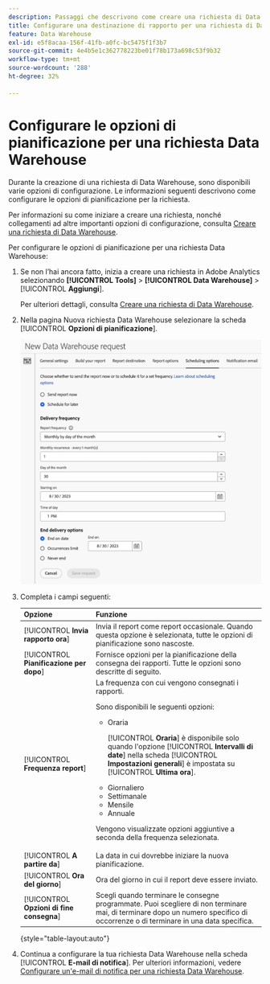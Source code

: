 ```yaml
---
description: Passaggi che descrivono come creare una richiesta di Data Warehouse.
title: Configurare una destinazione di rapporto per una richiesta di Data Warehouse
feature: Data Warehouse
exl-id: e5f8acaa-156f-41fb-a0fc-bc5475f1f3b7
source-git-commit: 4e4b5e1c362778223be01f78b173a698c53f9b32
workflow-type: tm+mt
source-wordcount: '288'
ht-degree: 32%

---
```


# Configurare le opzioni di pianificazione per una richiesta Data Warehouse

Durante la creazione di una richiesta di Data Warehouse, sono disponibili varie opzioni di configurazione. Le informazioni seguenti descrivono come configurare le opzioni di pianificazione per la richiesta.

Per informazioni su come iniziare a creare una richiesta, nonché collegamenti ad altre importanti opzioni di configurazione, consulta [Creare una richiesta di Data Warehouse](/help/export/data-warehouse/create-request/t-dw-create-request.md).

Per configurare le opzioni di pianificazione per una richiesta Data Warehouse:

1. Se non l’hai ancora fatto, inizia a creare una richiesta in Adobe Analytics selezionando **[!UICONTROL Tools]** > **[!UICONTROL Data Warehouse]** > [!UICONTROL **Aggiungi**].

   Per ulteriori dettagli, consulta [Creare una richiesta di Data Warehouse](/help/export/data-warehouse/create-request/t-dw-create-request.md).

1. Nella pagina Nuova richiesta Data Warehouse selezionare la scheda [!UICONTROL **Opzioni di pianificazione**].

   ![Scheda destinazione report](assets/dw-scheduling-options.png) <!-- update screenshot -->

1. Completa i campi seguenti:

   | Opzione | Funzione |
   |---------|----------|
   | [!UICONTROL **Invia rapporto ora**] | Invia il report come report occasionale. Quando questa opzione è selezionata, tutte le opzioni di pianificazione sono nascoste. |
   | [!UICONTROL **Pianificazione per dopo**] | Fornisce opzioni per la pianificazione della consegna dei rapporti. Tutte le opzioni sono descritte di seguito. |
   | [!UICONTROL **Frequenza report**] | La frequenza con cui vengono consegnati i rapporti. <p>Sono disponibili le seguenti opzioni:</p><ul><li>Oraria</li><p>[!UICONTROL **Oraria**] è disponibile solo quando l&#39;opzione [!UICONTROL **Intervalli di date**] nella scheda [!UICONTROL **Impostazioni generali**] è impostata su [!UICONTROL **Ultima ora**].</p><li>Giornaliero</li><li>Settimanale</li><li>Mensile</li><li>Annuale</li></ul><p>Vengono visualizzate opzioni aggiuntive a seconda della frequenza selezionata.</p> |
   | [!UICONTROL **A partire da**] | La data in cui dovrebbe iniziare la nuova pianificazione. |
   | [!UICONTROL **Ora del giorno**] | Ora del giorno in cui il report deve essere inviato. |
   | [!UICONTROL **Opzioni di fine consegna**] | Scegli quando terminare le consegne programmate. Puoi scegliere di non terminare mai, di terminare dopo un numero specifico di occorrenze o di terminare in una data specifica. |

   {style="table-layout:auto"}

1. Continua a configurare la tua richiesta Data Warehouse nella scheda [!UICONTROL **E-mail di notifica**]. Per ulteriori informazioni, vedere [Configurare un&#39;e-mail di notifica per una richiesta Data Warehouse](/help/export/data-warehouse/create-request/dw-request-email.md).
